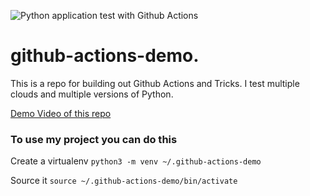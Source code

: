 ![Python application test with Github Actions](https://github.com/noahgift/github-actions-demo/workflows/Python%20application%20test%20with%20Github%20Actions/badge.svg)

# github-actions-demo.
This is a repo for building out Github Actions and Tricks.  I test multiple clouds and multiple versions of Python.


[Demo Video of this repo](https://www.youtube.com/watch?v=4gbUYOgALik)

### To use my project you can do this

Create a virtualenv
```python3 -m venv ~/.github-actions-demo```

Source it
```source ~/.github-actions-demo/bin/activate```
